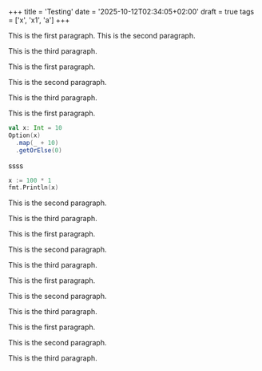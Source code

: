 +++
title = 'Testing'
date = '2025-10-12T02:34:05+02:00'
draft = true
tags = ['x', 'x1', 'a']
+++

This is the first paragraph.
This is the second paragraph.

This is the third paragraph.

This is the first paragraph.

This is the second paragraph.

This is the third paragraph.

This is the first paragraph.

```scala
val x: Int = 10
Option(x)
  .map(_ + 10)
  .getOrElse(0)
```

ssss

```go
x := 100 * 1
fmt.Println(x)
```

This is the second paragraph.

This is the third paragraph.

This is the first paragraph.

This is the second paragraph.

This is the third paragraph.


This is the first paragraph.

This is the second paragraph.

This is the third paragraph.

This is the first paragraph.

This is the second paragraph.

This is the third paragraph.
